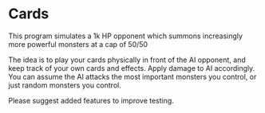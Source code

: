 # Cards

This program simulates a 1k HP opponent which summons increasingly more powerful monsters at a cap of 50/50

The idea is to play your cards physically in front of the AI opponent, and keep track of your own cards and effects. Apply damage to AI accordingly. You can assume the AI attacks the most important monsters you control, or just random monsters you control. 

Please suggest added features to improve testing.